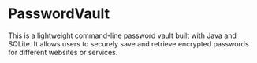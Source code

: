 # PasswordVault
This is a lightweight command-line password vault built with Java and SQLite. It allows users to securely save and retrieve encrypted passwords for different websites or services.
